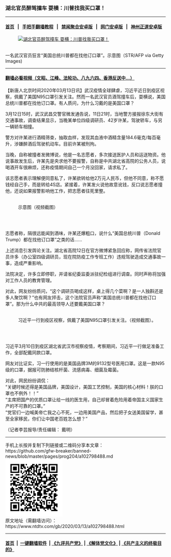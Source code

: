 ### 湖北官员醉驾撞车 耍横：川普找我买口罩！
------------------------

#### [首页](https://github.com/gfw-breaker/banned-news/blob/master/README.md) &nbsp;&nbsp;|&nbsp;&nbsp; [手把手翻墙教程](https://github.com/gfw-breaker/guides/wiki) &nbsp;&nbsp;|&nbsp;&nbsp; [禁闻聚合安卓版](https://github.com/gfw-breaker/bn-android) &nbsp;&nbsp;|&nbsp;&nbsp; [网门安卓版](https://github.com/oGate2/oGate) &nbsp;&nbsp;|&nbsp;&nbsp; [神州正道安卓版](https://github.com/SzzdOgate/update) 



<div><div class="featured_image">
 <a href="https://i.ntdtv.com/assets/uploads/2020/03/GettyImages-1203668299-1.jpg" target="_blank">
  <figure>
   <img alt="湖北官员醉驾撞车 耍横：川普找我买口罩！" src="https://i.ntdtv.com/assets/uploads/2020/03/GettyImages-1203668299-1-800x450.jpg"/>
  </figure><br/>
 </a>
 <span class="caption">
  一名武汉官员狂言“美国总统川普都在找他订口罩”。示意图（STR/AFP via Getty Images)
 </span>
</div>
</div><hr/>

#### [翻墙必看视频（文昭、江峰、法轮功、八九六四、香港反送中...）](https://github.com/gfw-breaker/banned-news/blob/master/pages/link3.md)

<div><div class="post_content" itemprop="articleBody">
 <p>
  【新唐人北京时间2020年03月13日讯】武汉疫情全球肆虐，习近平近日到疫区视察，佩戴了美国N95口罩引发关注。然而一名武汉官员酒驾撞车后，耍横说，美国总统川普都在找他订口罩。有人质问，为什么习戴的是美国口罩？
 </p>
 <p>
  3月12日15时，武汉武昌交警官微发通告说，11日21时，当地警方接报徐东大街有交通事故，调查结果显示，当晚某单位四级调研员、42岁许某，驾驶轿车，与另一辆轿车相撞。
 </p>
 <p>
  警方对许某进行酒精筛查，抽取血样，发现其血液中酒精含量184.6毫克/每百毫升，涉嫌醉酒后驾驶机动车。目前许某被刑拘。
 </p>
 <p>
  当晚，自称被撞者发微博说，他是一名志愿者，多次接送医护人员和运送物资。他说事故发生后，许某先是央求他不要报警，自称是中共湖北省高院的公务人员，说喝酒开车很麻烦，还称疫情期间自己一个月没回家，请求私了。
 </p>
 <p>
  该志愿者表示理解便同意私了，许某欲转给他2万元人民币，但他不同意，称不愿钱经自己手，而是转给4S店。紧接着，许某发火说他故意讹钱，反口说志愿者撞他，还说如果报警影响他工作，把志愿者往死里整。
 </p>
 <figure class="wp-caption alignnone" id="attachment_102796663" style="width: 600px">
  <ok href="https://i.ntdtv.com/assets/uploads/2020/03/haixianmarket.jpg">
   <img alt="" class="size-medium wp-image-102796663" src="https://i.ntdtv.com/assets/uploads/2020/03/haixianmarket-600x337.jpg"/>
  </ok>
  <br/><figcaption class="wp-caption-text">
   示意图（视频截图）
  </figcaption><br/>
 </figure><br/>
 <p>
  志愿者称，隔很远能闻到酒味，许某还爆粗口，说什么“美国总统川普（Donald Trump）都在找他订口罩”之类的话……
 </p>
 <p>
  上述消息引发舆论关注。湖北省高院12日在官方微博紧急回应称，网传省法院官员许多（办公室四级调研员，现在院防疫工作专班工作）违规驾驶造成交通事故一事，造成严重影响。
 </p>
 <p>
  法院决定，许多立即停职，并请省纪委监委派驻纪检组进行调查。同时声称将加强对工作人员的教育管理。
 </p>
 <p>
  对此，网友纷纷质问，“这个调研员喝成这样，桌上得几个菜啊？是一人独斟还是多人聚饮啊？”也有网友抨击，这个法院官员声称“美国总统川普都在找他订口罩”。那为什么中共的最高领导人还要戴美国口罩？
 </p>
 <figure class="wp-caption alignnone" id="attachment_102797107" style="width: 600px">
  <ok href="https://i.ntdtv.com/assets/uploads/2020/03/cc7f2378e8bfd2c0583c4a33c9dad61f.jpg">
   <img alt="" class="size-medium wp-image-102797107" src="https://i.ntdtv.com/assets/uploads/2020/03/cc7f2378e8bfd2c0583c4a33c9dad61f-600x338.jpg"/>
  </ok>
  <br/><figcaption class="wp-caption-text">
   习近平一行到疫区视察，佩戴了美国N95口罩引发关注。（视频截图）。
  </figcaption><br/>
 </figure><br/>
 <p>
  习近平3月10日到疫区湖北省武汉市视察疫情，考察期间，习近平一行做足准备工作，全部配戴同款口罩。
 </p>
 <p>
  网友对比证实，习一行使用的是美国品牌3M的9132型号医用口罩。这是一款N95级的口罩，据报可防肺结核杆菌、流感病毒、细菌及霉菌。
 </p>
 <p>
  对此，网民纷纷调侃：
  <br/>
  “关键时候还得是美国品牌，美国设计，美国工艺控制，美国的核心材料！朕的口罩也不例外！！”
  <br/>
  “主席把国产的优质口罩让给一线的医生用，自己却冒着危险用着帝国主义国家生产的不可靠的口罩。”
  <br/>
  “党官们一边喊美帝亡我之心不死，一边用美国产品，然后把子女送美国留学，甚至全家移民，你们让中国老百姓怎么想？”
 </p>
 <p>
  （记者李芸报导/责任编辑： 戴明）
 </p>
 <div class="single_ad">
 </div>
</div>
</div>
<hr/>
手机上长按并复制下列链接或二维码分享本文章：<br/>
https://github.com/gfw-breaker/banned-news/blob/master/pages/prog204/a102798488.md <br/>
<a href='https://github.com/gfw-breaker/banned-news/blob/master/pages/prog204/a102798488.md'><img src='https://github.com/gfw-breaker/banned-news/blob/master/pages/prog204/a102798488.md.png'/></a> <br/>
原文地址（需翻墙访问）：https://www.ntdtv.com/gb/2020/03/13/a102798488.html


------------------------
#### [首页](https://github.com/gfw-breaker/banned-news/blob/master/README.md) &nbsp;|&nbsp; [一键翻墙软件](https://github.com/gfw-breaker/nogfw/blob/master/README.md) &nbsp;| [《九评共产党》](https://github.com/gfw-breaker/9ping.md/blob/master/README.md#九评之一评共产党是什么) | [《解体党文化》](https://github.com/gfw-breaker/jtdwh.md/blob/master/README.md) | [《共产主义的终极目的》](https://github.com/gfw-breaker/gczydzjmd.md/blob/master/README.md)


<img src='http://gfw-breaker.win/banned-news/pages/prog204/a102798488.md' width='0px' height='0px'/>